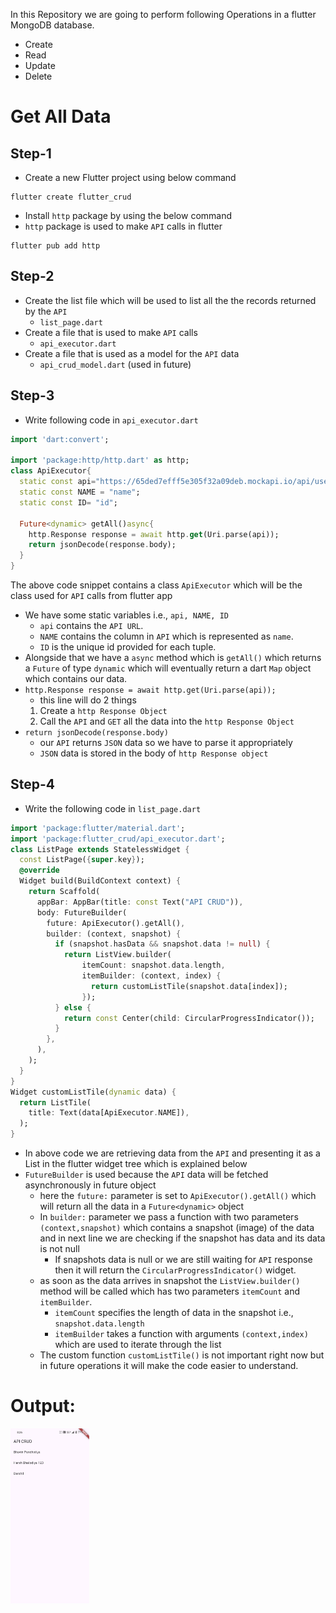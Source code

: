 In this Repository we are going to perform following Operations in a flutter MongoDB database.
- Create
- Read
- Update
- Delete

# Get All Data
## Step-1
- Create a new Flutter project using below command
```
flutter create flutter_crud
```

- Install `http` package by using the below command 
- `http` package is used to make `API` calls in flutter 
```
flutter pub add http
```

## Step-2
- Create the list file which will be used to list all the the records returned by the `API`
	- `list_page.dart`
- Create a file that is used to make `API` calls 
	- `api_executor.dart`
- Create a file that is used as a model for the `API` data
	- `api_crud_model.dart` (used in future)

## Step-3
- Write following code in `api_executor.dart`
```dart
import 'dart:convert';

import 'package:http/http.dart' as http;
class ApiExecutor{
  static const api="https://65ded7efff5e305f32a09deb.mockapi.io/api/users";  
  static const NAME = "name";
  static const ID= "id";

  Future<dynamic> getAll()async{
    http.Response response = await http.get(Uri.parse(api));
    return jsonDecode(response.body);
  } 
}
```
The above code snippet contains a class `ApiExecutor` which will be the class used for `API` calls from flutter app 
- We have some static variables i.e., `api, NAME, ID` 
	- `api` contains the `API URL`.
	- `NAME` contains the column in `API` which is represented as `name`.
	- `ID` is the unique id provided for each tuple.
- Alongside that we have a `async` method which is `getAll()` which returns a `Future` of type `dynamic` which will eventually return a dart `Map` object which contains our data.
- `http.Response response = await http.get(Uri.parse(api));`
	- this line will do 2 things 
	1. Create a `http Response Object`
	2. Call the `API` and `GET` all the data into the `http Response Object`
- `return jsonDecode(response.body)`
	- our `API` returns `JSON` data so we have to parse it appropriately 
	- `JSON` data is stored in the body of `http Response object`

## Step-4
- Write the following code in `list_page.dart`
```dart
import 'package:flutter/material.dart';
import 'package:flutter_crud/api_executor.dart';
class ListPage extends StatelessWidget {
  const ListPage({super.key});
  @override
  Widget build(BuildContext context) {
    return Scaffold(
      appBar: AppBar(title: const Text("API CRUD")),
      body: FutureBuilder(
        future: ApiExecutor().getAll(),
        builder: (context, snapshot) {
          if (snapshot.hasData && snapshot.data != null) {
            return ListView.builder(
                itemCount: snapshot.data.length,
                itemBuilder: (context, index) {
                  return customListTile(snapshot.data[index]);
                });
          } else {
            return const Center(child: CircularProgressIndicator());
          }
        },
      ),
    );
  }
}
Widget customListTile(dynamic data) {
  return ListTile(
    title: Text(data[ApiExecutor.NAME]),
  );
}
```
- In above code we are retrieving data from the `API` and presenting it as a List in the flutter widget tree which is explained below
- `FutureBuilder` is used because the `API` data will be fetched asynchronously in future object
	- here the `future:` parameter is set to `ApiExecutor().getAll()` which will return all the data in a `Future<dynamic>` object
	- In `builder:` parameter we pass a function with two parameters `(context,snapshot)` which contains a snapshot (image) of the data and in next line we are checking if the snapshot has data and its data is not null 
		- If snapshots data is null or we are still waiting for `API` response then it will return the `CircularProgressIndicator()` widget.
	- as soon as the data arrives in snapshot the `ListView.builder()` method will be called which has two parameters `itemCount` and `itemBuilder`.
		- `itemCount` specifies the length of data in the snapshot i.e., `snapshot.data.length`
		- `itemBuilder` takes a function with arguments `(context,index)` which are used to iterate through the list
	- The custom function `customListTile()` is not important right now but in future operations it will make the code easier to understand.
# Output:
<img width="25%" src="https://raw.githubusercontent.com/Harsh-007-max/Flutter-CRUD/main/images/flutter-crud.png"/>

